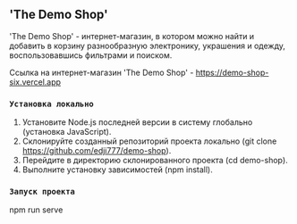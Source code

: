 ## 'The Demo Shop'

'The Demo Shop' - интернет-магазин, в котором можно найти и добавить в корзину разнообразную электронику, украшения и одежду, воспользовавшись фильтрами и поиском.

Ссылка на интернет-магазин 'The Demo Shop' - https://demo-shop-six.vercel.app

### `Установка локально`

1. Установите Node.js последней версии в систему глобально (установка JavaScript).
2. Склонируйте созданный репозиторий проекта локально (git clone https://github.com/edji777/demo-shop).
3. Перейдите в директорию склонированного проекта (cd demo-shop).
4. Выполните установку зависимостей (npm install).

### `Запуск проекта`

npm run serve
